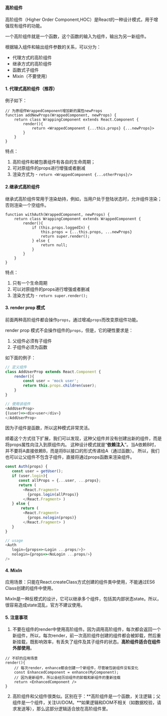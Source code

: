 #### 高阶组件

高阶组件（Higher Order Component,HOC）是React的一种设计模式，用于增强现有组件的功能。

一个高阶组件就是一个函数，这个函数的输入为组件，输出为另一新组件。

根据输入组件和输出组件参数的关系，可以分为：
* 代理方式的高阶组件
* 继承方式的高阶组件
* 函数式子组件
* Mixin（不要使用）

#### 1. 代理式高阶组件（推荐）

例子如下：
```
// 为原组件WrappedComponent增加新的属性newProps
function addNewProps(WrappedComponent, newProps) {
    return class WrappingComponent extends React.Component {
        render(){
            return <WrappedComponent {...this.props} {...newProps}>
        }
    }
}
```

特点：
1. 高阶组件和被包裹组件有各自的生命周期；
2. 可对原组件的props进行增强或者删减
3. 渲染方式为 - `return <WrappedComponent {...otherProps}/>`

#### 2.继承式高阶组件

继承式高阶组件常用于渲染劫持，例如，当用户处于登陆状态时，允许组件渲染；否则渲染一个空组件。

```
function withAuth(WrappedComponent, newProps) {
    return class WrappingComponent extends WrappedComponent {
        render(){
            if (this.props.loggedIn) {
                this.props = {...this.props, ...newProps}
                return super.render();
            } else {
                return null;
            }
        }
    }
}
```

特点：
1. 只有一个生命周期
2. 可以对原组件的props进行增强或者删减
3. 渲染方式为 - `return super.render();`

#### 3. render prop 模式

前面两种高阶组件都会操作`props`，通过增减`props`而改变原组件功能。

render prop 模式不会操作组件的`props`，但是，它的硬性要求是：
1. 父组件必须有子组件
2. 子组件必须为函数

如下面的例子：
```javascript
// 定义组件
class AddUserProp extends React.Component {
    render(){
        const user = 'mock user';
        return this.props.children(user);
    }
}

// 使用该组件
<AddUserProp>
{(user)=><div>user</div>}
</AddUserProp>
```

因为子组件是函数，所以这种模式非常灵活。

顺着这个方式往下扩展，我们可以发现，这种父组件并没有创建出新的组件，而是将props属性向注入到原组件内。
这种设计模式就是“**依赖注入**”。当A依赖B时，并不要将A直接依赖B，而是将B以接口的形式传递给A（通过函数）。
所以，我们也可以让父组件不包含子组件，直接将通过props函数来渲染组件。

```javascript
const Auth(props) {
   const user = getUser();
   if (user.login){
      const allProps = {...user, ...props};
      return (
        <React.Fragment>
          {props.login(allProps)}
        </React.Fragment> )
   } else {
       return (
        <React.Fragment>
          {props.nologin(props)}
        </React.Fragment> )
   }
}

// usage
<Auth
   login={props=><Login ...props/>}>
   nologin={props=><NoLogin ...props/>}
/>
```

#### 4. MixIn

应用场景：只能在React.createClass方式创建的组件类中使用，不能通过ES6 Class创建的组件中使用。

MixIn是一种反模式的设计，它可以继承多个组件，包括其内部状态state。所以，很容易造成state混乱，官方不建议使用。

#### 5. 注意事项

1. 不要在组件的render中使用高阶组件。因为调用高阶组件，每次都会返回一个新组件，所以，每次render，前一次高阶组件创建的组件都会被卸载，然后重新挂载，既影响效率，有丢失了组件及其子组件的状态。**高阶组件适合在组件外部使用**。
```
// 不好的应用场景
render(){
    // 每次render，enhance都会创建一个新组件，尽管被包装组件没有变化
    const EnhancedComponent = enhance(MyComponent);
    // 因为是新组件，所以会经历旧组件的卸载和新组件的重新挂载
    return <EnhancedComponent />
}
```
2. 高阶组件和父组件很类似。区别在于：**高阶组件是一个函数，关注逻辑；父组件是一个组件，关注UI/DOM。**如果逻辑和DOM不相关（如数据校验，请求发送等），那么这部分逻辑适合放在高阶组件里。



